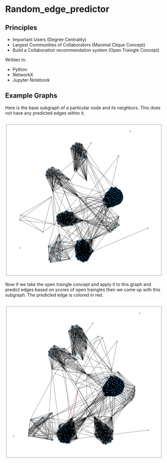 # Random_edge_predictor


## Principles

- Important Users (Degree Centrality)
- Largest Communities of Collaborators (Maximal Clique Concept)
- Build a Collaboration recommendation system (Open Traingle Concept)


Written in: 
- Python
- NetworkX
- Jupyter Notebook

## Example Graphs

Here is the base subgraph of a particular node and its neighbors. This does not have any predicted edges within it.

!['base_graph'](base_graph.png)

Now if we take the open traingle concept and apply it to this graph and predict edges based on scores of open traingles then we come up with this subgraph. The predicted edge is colored in red. 

!['predicted_graph'](predicted_edge_graph.png)
